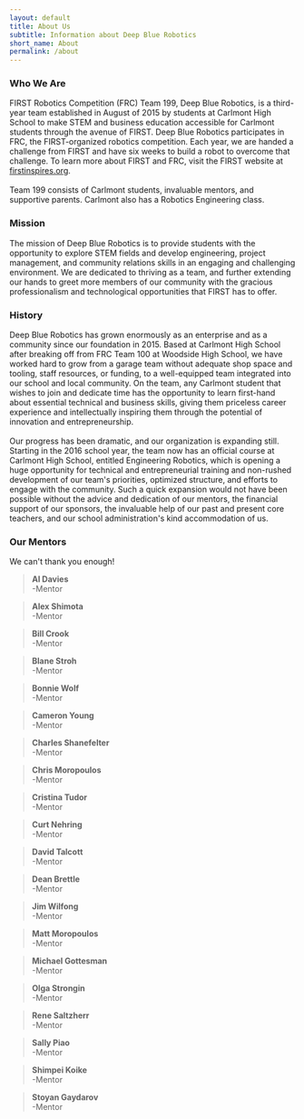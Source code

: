 ```yaml
---
layout: default
title: About Us
subtitle: Information about Deep Blue Robotics
short_name: About
permalink: /about
---
```

<div class="parallax-window" data-parallax="scroll" data-image-src="images/Team2017.jpg" data-position="center center" data-speed="0.7"></div>

<!--<div id="image-container">
		<div id="image-wrap" style="background-image: url('images/Team.jpg'); background-position: center 42%;">

		</div>
	</div> -->

<!--#split-wrap creates a horizontal divider between preceding and following content-->
<div id="split-wrap"></div>
<div class="content-wrap">
	<h3 class="main-font title-font">
				Who We Are
			</h3>
	<p class="body-font">
		FIRST Robotics Competition (FRC) Team 199, Deep Blue Robotics, is a third-year team established in August of 2015 by students at Carlmont High School to make STEM and business education accessible for Carlmont students through the avenue of FIRST. Deep
		Blue Robotics participates in FRC, the FIRST-organized robotics competition. Each year, we are handed a challenge from FIRST and have six weeks to build a robot to overcome that challenge. To learn more about FIRST and FRC, visit the FIRST website at
		<a href="http://firstinspires.org" target="_blank">firstinspires.org</a>.<br>
		<br>Team 199 consists of Carlmont students, invaluable mentors, and supportive parents. Carlmont also has a Robotics Engineering class.
	</p>
	<h3 class="main-font title-font">
				Mission
			</h3>
	<p class="body-font">
		The mission of Deep Blue Robotics is to provide students with the opportunity to explore STEM fields and develop engineering, project management, and community relations skills in an engaging and challenging environment. We are dedicated to thriving as
		a team, and further extending our hands to greet more members of our community with the gracious professionalism and technological opportunities that FIRST has to offer.
		<br>
	</p>
</div>

<!--#split-wrap creates a horizontal divider between preceding and following content-->
<div id="split-wrap"></div>

<div class="parallax-window" data-parallax="scroll" data-image-src="images/teamhuddle.jpg" data-position="center center" data-speed="0.7"></div>

<!--#split-wrap creates a horizontal divider between preceding and following content-->
<div id="split-wrap"></div>

<div class="content-wrap">
	<h3 class="main-font title-font">
				History
			</h3>
	<p class="body-font">
		Deep Blue Robotics has grown enormously as an enterprise and as a community since our foundation in 2015. Based at Carlmont High School after breaking off from FRC Team 100 at Woodside High School, we have worked hard to grow from a garage team without
		adequate shop space and tooling, staff resources, or funding, to a well-equipped team integrated into our school and local community. On the team, any Carlmont student that wishes to join and dedicate time has the opportunity to learn first-hand about
		essential technical and business skills, giving them priceless career experience and intellectually inspiring them through the potential of innovation and entrepreneurship.<br>
		<br>Our progress has been dramatic, and our organization is expanding still. Starting in the 2016 school year, the team now has an official course at Carlmont High School, entitled Engineering Robotics, which is opening a huge opportunity for technical
		and entrepreneurial training and non-rushed development of our team's priorities, optimized structure, and efforts to engage with the community. Such a quick expansion would not have been possible without the advice and dedication of our mentors, the
		financial support of our sponsors, the invaluable help of our past and present core teachers, and our school administration's kind accommodation of us.
	</p>
</div>

<!--#split-wrap creates a horizontal divider between preceding and following content-->
<div id="split-wrap"></div>

<div class="parallax-window" data-parallax="scroll" data-image-src="images/MrT.png" data-position="center center" data-speed="0.7"></div>

<!--#split-wrap creates a horizontal divider between preceding and following content-->
<div id="split-wrap"></div>
<div class="content-wrap">
	<h3 class="main-font title-font">
				Our Mentors
			</h3>
	<p class="body-font">
		We can't thank you enough!
	</p>
	<div class="list-wrap">
		<div class="list-chunk mentor-width">
			<blockquote class="body-font"><strong>Al Davies</strong><br>-Mentor</blockquote>
		</div>
		<div class="list-chunk mentor-width">
			<blockquote class="body-font"><strong>Alex Shimota</strong><br>-Mentor</blockquote>
		</div>
		<div class="list-chunk mentor-width">
			<blockquote class="body-font"><strong>Bill Crook</strong><br>-Mentor</blockquote>
		</div>
		<div class="list-chunk mentor-width">
			<blockquote class="body-font"><strong>Blane Stroh</strong><br>-Mentor</blockquote>
		</div>
		<div class="list-chunk mentor-width">
			<blockquote class="body-font"><strong>Bonnie Wolf</strong><br>-Mentor</blockquote>
		</div>
		<div class="list-chunk mentor-width">
			<blockquote class="body-font"><strong>Cameron Young</strong><br>-Mentor</blockquote>
		</div>
		<div class="list-chunk mentor-width">
			<blockquote class="body-font"><strong>Charles Shanefelter</strong><br>-Mentor</blockquote>
		</div>
		<div class="list-chunk mentor-width">
			<blockquote class="body-font"><strong>Chris Moropoulos</strong><br>-Mentor</blockquote>
		</div>
		<div class="list-chunk mentor-width">
			<blockquote class="body-font"><strong>Cristina Tudor</strong><br>-Mentor</blockquote>
		</div>
		<div class="list-chunk mentor-width">
			<blockquote class="body-font"><strong>Curt Nehring</strong><br>-Mentor</blockquote>
		</div>
		<div class="list-chunk mentor-width">
			<blockquote class="body-font"><strong>David Talcott</strong><br>-Mentor</blockquote>
		</div>
		<div class="list-chunk mentor-width">
			<blockquote class="body-font"><strong>Dean Brettle</strong><br>-Mentor</blockquote>
		</div>
		<div class="list-chunk mentor-width">
			<blockquote class="body-font"><strong>Jim Wilfong</strong><br>-Mentor</blockquote>
		</div>
		<div class="list-chunk mentor-width">
			<blockquote class="body-font"><strong>Matt Moropoulos</strong><br>-Mentor</blockquote>
		</div>
		<div class="list-chunk mentor-width">
			<blockquote class="body-font"><strong>Michael Gottesman</strong><br>-Mentor</blockquote>
		</div>
		<div class="list-chunk mentor-width">
			<blockquote class="body-font"><strong>Olga Strongin</strong><br>-Mentor</blockquote>
		</div>
		<div class="list-chunk mentor-width">
			<blockquote class="body-font"><strong>Rene Saltzherr</strong><br>-Mentor</blockquote>
		</div>
		<div class="list-chunk mentor-width">
			<blockquote class="body-font"><strong>Sally Piao</strong><br>-Mentor</blockquote>
		</div>
		<div class="list-chunk mentor-width">
			<blockquote class="body-font"><strong>Shimpei Koike</strong><br>-Mentor</blockquote>
		</div>
		<div class="list-chunk mentor-width">
			<blockquote class="body-font"><strong>Stoyan Gaydarov</strong><br>-Mentor</blockquote>
		</div>
	</div>
</div>

<!--#split-wrap creates a horizontal divider between preceding and following content-->
<div id="split-wrap"></div>
<!--END PAGE CONTENT-->